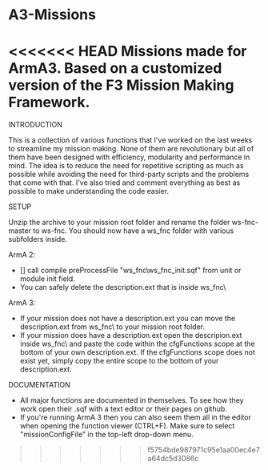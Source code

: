 A3-Missions
===========

<<<<<<< HEAD
Missions made for ArmA3. Based on a customized version of the F3 Mission Making Framework.
=======
INTRODUCTION

This is a collection of various functions that I've worked on the last weeks to streamline my mission making. 
None of them are revolutionary but all of them have been designed with efficiency, modularity and performance in mind. 
The idea is to reduce the need for repetitive scripting as much as possible while avoiding the need for third-party scripts and the problems that come with that. 
I've also tried and comment everything as best as possible to make understanding the code easier.



SETUP

Unzip the archive to your mission root folder and rename the folder ws-fnc-master to ws-fnc. You should now have a ws_fnc folder with various subfolders inside.

ArmA 2:
* [] call compile preProcessFile "ws_fnc\ws_fnc_init.sqf" from unit or module init field.
* You can safely delete the description.ext that is inside ws_fnc\

ArmA 3:
* If your mission does not have a description.ext you can move the description.ext from ws_fnc\ to your mission root folder.
* If your mission does have a description.ext open the descripion.ext inside ws_fnc\ and paste the code within the cfgFunctions scope at the bottom of your own description.ext. If the cfgFunctions scope does not exist yet, simply copy the entire scope to the bottom of your description.ext.



DOCUMENTATION

* All major functions are documented in themselves. To see how they work open their .sqf with a text editor or their pages on github. 
* If you're running ArmA 3 then you can also seem them all in the editor when opening the function viewer (CTRL+F). Make sure to select "missionConfigFile" in the top-left drop-down menu.
>>>>>>> f5754bde987971c95e1aa00ec4e7a64dc5d3086c
